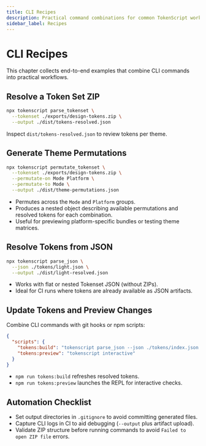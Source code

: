 ```yaml
---
title: CLI Recipes
description: Practical command combinations for common TokenScript workflows.
sidebar_label: Recipes
---
```


# CLI Recipes

This chapter collects end-to-end examples that combine CLI commands into practical workflows.

## Resolve a Token Set ZIP

```bash
npx tokenscript parse_tokenset \
  --tokenset ./exports/design-tokens.zip \
  --output ./dist/tokens-resolved.json
```

Inspect `dist/tokens-resolved.json` to review tokens per theme.

## Generate Theme Permutations

```bash
npx tokenscript permutate_tokenset \
  --tokenset ./exports/design-tokens.zip \
  --permutate-on Mode Platform \
  --permutate-to Mode \
  --output ./dist/theme-permutations.json
```

- Permutes across the `Mode` and `Platform` groups.
- Produces a nested object describing available permutations and resolved tokens for each combination.
- Useful for previewing platform-specific bundles or testing theme matrices.

## Resolve Tokens from JSON

```bash
npx tokenscript parse_json \
  --json ./tokens/light.json \
  --output ./dist/light-resolved.json
```

- Works with flat or nested Tokenset JSON (without ZIPs).
- Ideal for CI runs where tokens are already available as JSON artifacts.


## Update Tokens and Preview Changes

Combine CLI commands with git hooks or npm scripts:

```json
{
  "scripts": {
    "tokens:build": "tokenscript parse_json --json ./tokens/index.json --output ./dist/tokens.json",
    "tokens:preview": "tokenscript interactive"
  }
}
```

- `npm run tokens:build` refreshes resolved tokens.
- `npm run tokens:preview` launches the REPL for interactive checks.

## Automation Checklist

- Set output directories in `.gitignore` to avoid committing generated files.
- Capture CLI logs in CI to aid debugging (`--output` plus artifact upload).
- Validate ZIP structure before running commands to avoid `Failed to open ZIP file` errors.
